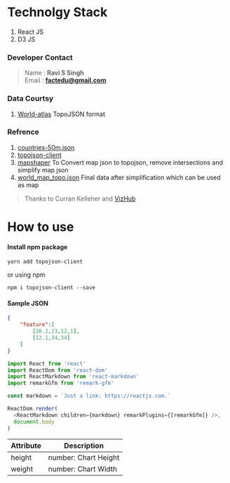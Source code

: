 # Technolgy Stack
1. React JS
2. D3 JS

### Developer Contact
>Name : **Ravi S Singh**  
Email : **factedu@gmail.com**

### Data Courtsy
1. [World-atlas](https://github.com/topojson/world-atlas) TopoJSON format
### Refrence

1. [countries-50m.json](https://unpkg.com/world-atlas@2.0.2/countries-50m.json)
2. [topojson-client](https://www.npmjs.com/package/topojson-client)
3. [mapshaper](https://mapshaper.org/) To Convert map json to topojson, remove intersections and simplify map json
4. [world_map_topo.json](https://gist.githubusercontent.com/factedu/975c5256b68dbb0a243f6b9bc3bda5c3/raw/3a5f5aec538d02b1a811d4be94ea13829cab8dce/world_map_topo.json) Final data after simplification which can be used as map

> Thanks to Curran Kelleher and [VizHub](https://vizhub.com/)


# How to use

#### Install npm package 
```
yarn add topojson-client
```
or using npm
```
npm i topojson-client --save
```

#### Sample JSON

```json
{
    "feature":[
        [20.2,23,12,1],
        [12.1,34,34]
    ]
}
```

```js
import React from 'react'
import ReactDom from 'react-dom'
import ReactMarkdown from 'react-markdown'
import remarkGfm from 'remark-gfm'

const markdown = `Just a link: https://reactjs.com.`

ReactDom.render(
  <ReactMarkdown children={markdown} remarkPlugins={[remarkGfm]} />,
  document.body
)
```

| Attribute | Description |
| -- | -- |
| height | number: Chart Height |
| weight | number: Chart Width |